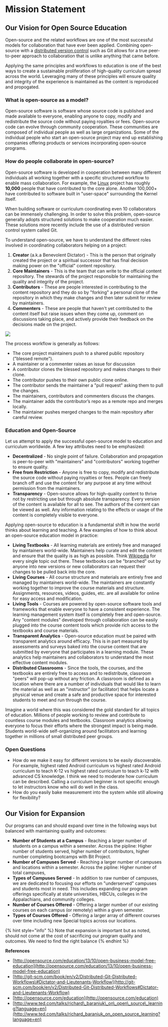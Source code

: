 # Mission Statement

## Our Vision for Open Source Education

Open-source and the related workflows are one of the most successful models for collaboration that have ever been applied. Combining open-source with a [distributed version control](http://en.wikipedia.org/wiki/Distributed_revision_control) such as Git allows for a true peer-to-peer approach to collaboration that is unlike anything that came before.

Applying the same principles and workflows to education is one of the best ways to create a sustainable proliferation of high-quality curriculum spread across the world. Leveraging many of these principles will ensure quality and integrity of the experience is maintained as the content is reproduced and propogated.

### **What is open-source as a model?**

Open-source software is software whose source code is published and made available to everyone, enabling anyone to copy, modify and redistribute the source code without paying royalties or fees. Open-source code can evolve through community cooperation. These communities are composed of individual people as well as large organizations. Some of the individual people who start an open-source project may end up establishing companies offering products or services incorporating open-source programs.

### **How do people collaborate in open-source?**

Open-source software is developed in cooperation between many different individuals all working together with a specific structured workflow to enable mass collaboration. For example, the [Linux](http://www.linux.com/) project has roughly **10,000** people that have contributed to the core alone. Another 100,000+ have contributed to software built in "user-space" surrounding the Kernel itself.

When building software or curriculum coordinating even 10 collaborators can be immensely challenging. In order to solve this problem, open-source generally adopts structured solutions to make cooperation much easier. These solutions more recently include the use of a distributed version control system called Git.

To understand open-source, we have to understand the different roles involved in coordinating collaborators helping on a project:

1. **Creator** \(a.k.a Benevolent Dictator\) - This is the person that originally created the project or a spiritual successor that has final decision making power on the "official" content repository.
2. **Core Maintainers** - This is the team that can write to the official content repository. The stewards of the project responsible for maintaining the quality and integrity of the project.
3. **Contributors** - These are people interested in contributing to the content repository and they do so by "forking" a personal clone of the repository in which they make changes and then later submit for review by maintainers.
4. **Commenters** - These are people that haven't yet contributed to the content itself but raise issues when they come up, comment on discussions taking place, and actively provide their feedback on the decisions made on the project.

![](http://git-scm.com/book/en/v2/book/05-distributed-git/images/integration-manager.png)

The process workflow is generally as follows:

* The core project maintainers push to a shared public repository \("blessed remote"\).
* A maintainer or a commenter raises an issue for discussion
* A contributor clones the blessed repository and makes changes to their clone.
* The contributor pushes to their own public clone online.
* The contributor sends the maintainer a "pull request" asking them to pull the changes.
* The maintainers, contributors and commenters discuss the changes.
* The maintainer adds the contributor’s repo as a remote repo and merges locally.
* The maintainer pushes merged changes to the main repository after careful review. 

### Education and Open-Source

Let us attempt to apply the successful open-source model to education and curriculum worldwide. A few key attributes need to be emphasized:

* **Decentralized** - No single point of failure. Collaboration and propagation is peer-to-peer with "maintainers" and "contributors" working together to ensure quality.
* **Free from Restriction** - Anyone is free to copy, modify and redistribute the source code without paying royalties or fees. People can freely branch off and use the content for any purpose at any time without permission from the maintainers.
* **Transparency** - Open-source allows for high-quality content to thrive not by restricting use but through absolute transparency. Every version of the content is available for all to see. The authors of the content can be viewed as well. Any information relating to the effects or usage of the content is completely visible to everyone.

Applying open-source to education is a fundamental shift in how the world thinks about learning and teaching. A few examples of how to think about an open-source education model in practice:

* **Living Textbooks** - All learning materials are entirely free and managed by maintainers world-wide. Maintainers help curate and edit the content and ensure that the quality is as high as possible. Think [Wikipedia](https://en.wikipedia.org/wiki/Main_Page) for every single topic out there. These textbooks can be "branched" out by anyone into new versions or new collaborators can request their changes to be pulled back into the core.
* **Living Courses** - All course structure and materials are entirely free and managed by maintainers world-wide. The maintainers are constantly working together to improve the course materials and structure. Assignments, resources, videos, guides, etc. are all available for online for easy access and modification. 
* **Living Tools** - Courses are powered by open-source software tools and frameworks that enable everyone to have a consistent experience. The learning management system itself is completely free and open-source. Any "content modules" developed through collaboration can be easily plugged into the course content tools which provide rich access to the textbooks and course materials.
* **Transparent Analytics** - Open-source education must be paired with transparent analytics around efficacy. This is in part measured by assessments and surveys baked into the course content that are submitted by everyone that participates in a learning module. These analytics help maintainers and collaborators to understand the most effective content modules.
* **Distributed Classrooms** - Since the tools, the courses, and the textbooks are entirely free to access and to redistribute, classroom "peers" will pop-up without any friction. A classroom is defined as a location where there are a number of individuals that would like to learn the material as well as an "instructor" \(or facilitator\) that helps locate a physical venue and create a safe and productive space for interested students to meet and run through the course.

Imagine a world where this was considered the gold standard for all topics of education. Millions of people working to review and contribute to countless course modules and textbooks. Classroom analytics allowing everyone to focus their efforts where the strongest impact is being made. Students world-wide self-organizing around facilitators and learning together in millions of small distributed peer groups.

### Open Questions

* How do we make it easy for different versions to be easily discoverable. For example, highest rated Android curriculum vs highest rated Android curriculum to teach K-12 vs highest rated curriculum to teach k-12 with advanced CS knowledge. I think we need to moderate how curriculum can be described. Calling a curriculum beginner is not specific enough to let instructors know who will do well in the class.
* How do you easily bake measurement into the system while still allowing for flexibility?

## Our Vision for Expansion

Our programs can and should expand over time in the following ways but balanced with maintaining quality and outcomes:

* **Number of Students at a Campus** - Reaching a larger number of students on a campus within a semester. Across the pipline: Higher number of students served, higher number of contributors, higher number completing bootcamps with Bit Project.
* **Number of Campuses Served** - Reaching a larger number of campuses and locations within a semester. Across the pipline: Higher number of total campuses, 
* **Types of Campuses Served** - In addition to raw number of campuses, we are dedicated to focusing our efforts on "underserved" campuses and students most in need. This includes expanding our program offerings specifically at state universities, HBCUs, colleges in the Appalachians, and community colleges.
* **Number of Courses Offered** - Offering a larger number of our existing courses on each campus \(or remotely\) within a given semester. 
* **Types of Courses Offered** - Offering a larger array of different courses over time including new Special topics across our locations.

{% hint style="info" %}
Note that expansion is important but as noted, should not come at the cost of sacrificing our program quality and outcomes. We need to find the right balance
{% endhint %}



**References**

* [http://opensource.com/education/13/10/open-business-model-free-education](http://opensource.com/education/13/10/open-business-model-free-education)
* [http://git-scm.com/book/en/v2/Distributed-Git-Distributed-Workflows\#Dictator-and-Lieutenants-Workflow](http://git-scm.com/book/en/v2/Distributed-Git-Distributed-Workflows#Dictator-and-Lieutenants-Workflow)
* [http://opensource.com/education](http://opensource.com/education)
* [http://www.ted.com/talks/richard\_baraniuk\_on\_open\_source\_learning?language=en](http://www.ted.com/talks/richard_baraniuk_on_open_source_learning?language=en)

